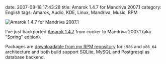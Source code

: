 date: 2007-08-18 17:43:28
title: Amarok 1.4.7 for Mandriva 2007.1
category: English
tags: Amarok, Audio, KDE, Linux, Mandriva, Music, RPM

![Amarok 1.4.7 for Mandriva 2007.1](/static/uploads/2007/amarok-147-logo.png)

I’ve just backported [Amarok 1.4.7](http://amarok.kde.org/en/node/243) from cooker to Mandriva 2007.1 (aka "Spring" edition).

Packages are [downloadable from my RPM repository](http://github.com/kdeldycke/mandriva-specs) for `i586` and `x86_64` architecture and both build support SQLite, MySQL and Postgresql as database backend.
